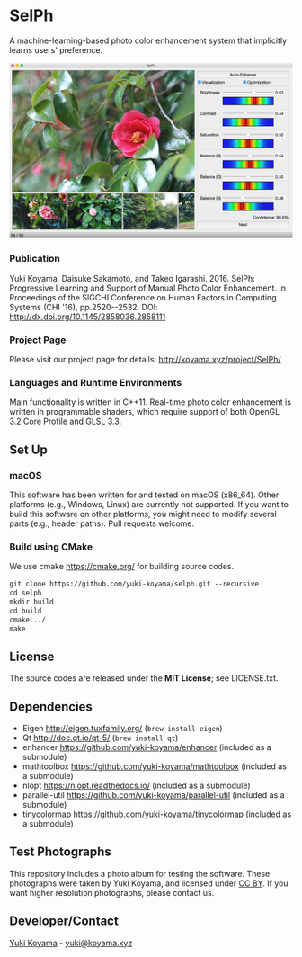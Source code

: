 # SelPh
A machine-learning-based photo color enhancement system that implicitly learns users' preference.

![](docs/images/system.jpg)

### Publication
Yuki Koyama, Daisuke Sakamoto, and Takeo Igarashi. 2016. SelPh: Progressive Learning and Support of Manual Photo Color Enhancement. In Proceedings of the SIGCHI Conference on Human Factors in Computing Systems (CHI '16), pp.2520--2532. DOI: http://dx.doi.org/10.1145/2858036.2858111

### Project Page
Please visit our project page for details: <http://koyama.xyz/project/SelPh/>

### Languages and Runtime Environments
Main functionality is written in C++11. Real-time photo color enhancement is written in programmable shaders, which require support of both OpenGL 3.2 Core Profile and GLSL 3.3.

## Set Up

### macOS
This software has been written for and tested on macOS (x86_64). Other platforms (e.g., Windows, Linux) are currently not supported. If you want to build this software on other platforms, you might need to modify several parts (e.g., header paths). Pull requests welcome.

### Build using CMake
We use cmake https://cmake.org/ for building source codes.

```
git clone https://github.com/yuki-koyama/selph.git --recursive
cd selph
mkdir build
cd build
cmake ../
make
```

## License
The source codes are released under the **MIT License**; see LICENSE.txt.

## Dependencies

- Eigen http://eigen.tuxfamily.org/ (`brew install eigen`)
- Qt http://doc.qt.io/qt-5/ (`brew install qt`)
- enhancer https://github.com/yuki-koyama/enhancer (included as a submodule)
- mathtoolbox https://github.com/yuki-koyama/mathtoolbox (included as a submodule)
- nlopt https://nlopt.readthedocs.io/ (included as a submodule)
- parallel-util https://github.com/yuki-koyama/parallel-util (included as a submodule)
- tinycolormap https://github.com/yuki-koyama/tinycolormap (included as a submodule)

## Test Photographs
This repository includes a photo album for testing the software. These photographs were taken by Yuki Koyama, and licensed under [CC BY](https://creativecommons.org/licenses/by/4.0/). If you want higher resolution photographs, please contact us.

## Developer/Contact
[Yuki Koyama](https://koyama.xyz/) - [yuki@koyama.xyz](mailto:yuki@koyama.xyz)
